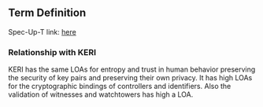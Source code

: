 ## Term Definition

Spec-Up-T link: <a href='https://weboftrust.github.io/WOT-terms/docs/glossary/levels-of-assurance'>here</a>

### Relationship with KERI
KERI has the same LOAs for entropy and trust in human behavior preserving the security of key pairs and preserving their own privacy. It has high LOAs for the cryptographic bindings of controllers and identifiers. Also the validation of witnesses and watchtowers has high a LOA.